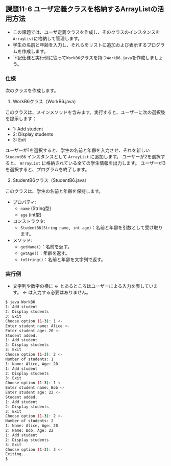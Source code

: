 ## 課題11-6 ユーザ定義クラスを格納するArrayListの活用方法

- この課題では、ユーザ定義クラスを作成し、そのクラスのインスタンスを `ArrayList`に格納して管理します。
- 学生の名前と年齢を入力し、それらをリストに追加および表示するプログラムを作成します。
- 下記仕様と実行例に従って`WorkB6`クラスを持つ`WorkB6.java`を作成しましょう。

### 仕様

次のクラスを作成します。

1. WorkB6クラス（WorkB6.java）

このクラスは、メインメソッドを含みます。実行すると、ユーザーに次の選択肢を提示します：
- 1: Add student
- 2: Display students
- 3: Exit

ユーザーが1を選択すると、学生の名前と年齢を入力させ、それを新しい `StudentB6` インスタンスとして `ArrayList` に追加します。
ユーザーが2を選択すると、 `ArrayList` に格納されている全ての学生情報を出力します。
ユーザーが3を選択すると、プログラムを終了します。

2. StudentB6クラス（StudentB6.java）

このクラスは、学生の名前と年齢を保持します。
- プロパティ:
  - `name` (String型)
  - `age` (int型)
- コンストラクタ:
  - `StudentB6(String name, int age)`：名前と年齢を引数として受け取ります。
- メソッド:
  - `getName()`：名前を返す。
  - `getAge()`：年齢を返す。
  - `toString()`：名前と年齢を文字列で返す。

### 実行例

- 文字列や数字の横に <- とあるところはユーザーによる入力を表しています。 <- は入力する必要はありません。

```sh
$ java WorkB6
1: Add student
2: Display students
3: Exit
Choose option (1-3): 1 <-
Enter student name: Alice <-
Enter student age: 20 <-
Student added.
1: Add student
2: Display students
3: Exit
Choose option (1-3): 2 <-
Number of students: 1
1: Name: Alice, Age: 20
1: Add student
2: Display students
3: Exit
Choose option (1-3): 1 <-
Enter student name: Bob <-
Enter student age: 22 <-
Student added.
1: Add student
2: Display students
3: Exit
Choose option (1-3): 2 <-
Number of students: 2
1: Name: Alice, Age: 20
2: Name: Bob, Age: 22
1: Add student
2: Display students
3: Exit
Choose option (1-3): 3 <-
Exiting...
$
```